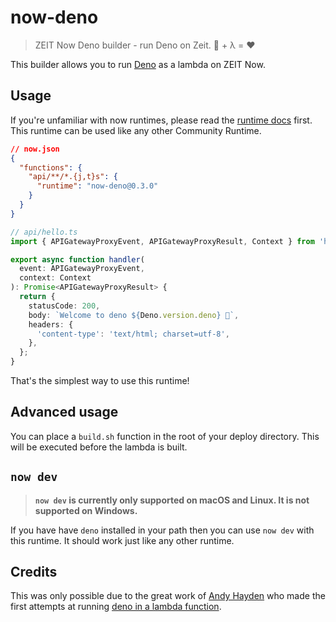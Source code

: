 # now-deno

> ZEIT Now Deno builder - run Deno on Zeit. 🦕 + λ = ❤️

This builder allows you to run [Deno](https://deno.land) as a lambda on ZEIT Now.

## Usage

If you're unfamiliar with now runtimes, please read the [runtime docs](https://zeit.co/docs/runtimes) first. This runtime can be used like any other Community Runtime.

```json
// now.json
{
  "functions": {
    "api/**/*.{j,t}s": {
      "runtime": "now-deno@0.3.0"
    }
  }
}
```

```ts
// api/hello.ts
import { APIGatewayProxyEvent, APIGatewayProxyResult, Context } from 'https://deno.land/x/lambda/mod.ts';

export async function handler(
  event: APIGatewayProxyEvent,
  context: Context
): Promise<APIGatewayProxyResult> {
  return {
    statusCode: 200,
    body: `Welcome to deno ${Deno.version.deno} 🦕`,
    headers: {
      'content-type': 'text/html; charset=utf-8',
    },
  };
}
```

That's the simplest way to use this runtime!

## Advanced usage

You can place a `build.sh` function in the root of your deploy directory. This will be executed before the lambda is built.

## `now dev`

> **`now dev` is currently only supported on macOS and Linux. It is not supported on Windows.**

If you have have `deno` installed in your path then you can use `now dev` with this runtime. It should work just like any other runtime.

## Credits

This was only possible due to the great work of [Andy Hayden](https://github.com/hayd) who made the first attempts at running [deno in a lambda function](https://github.com/hayd/deno-lambda).
